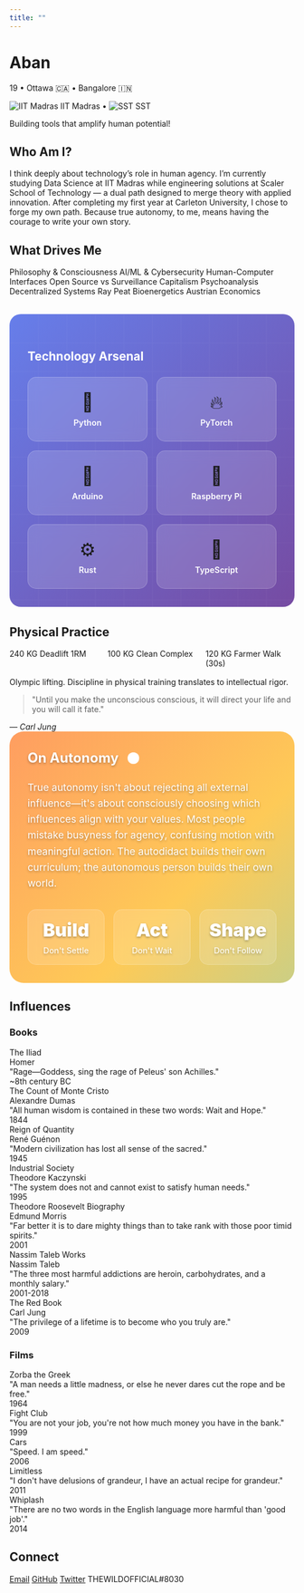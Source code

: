 ```yaml
---
title: ""
---
```


<div class="about-hero">
<div class="hero-content">
<h1>Aban</h1>
<p class="location-tag">19 • Ottawa 🇨🇦 • Bangalore 🇮🇳</p>
<p class="location-tag institution-line">
  <span class="mini-institution">
    <img src="/images/logos/iit-madras-logo.png" alt="IIT Madras" class="mini-logo">
    IIT Madras
  </span>
  •
  <span class="mini-institution">
    <img src="/images/logos/scaler-logo.png" alt="SST" class="mini-logo">
    SST
  </span>
</p>
<p class="tagline">Building tools that amplify human potential!</p>
</div>
</div>

<div class="about-grid">

<div class="core-section">
<h2>Who Am I?</h2>
<p>I think deeply about technology’s role in human agency.
I’m currently studying Data Science at IIT Madras while engineering solutions at Scaler School of Technology — a dual path designed to merge theory with applied innovation.
After completing my first year at Carleton University, I chose to forge my own path.
Because true autonomy, to me, means having the courage to write your own story.</p></div>

<div class="interests-section">
<h2>What Drives Me</h2>
<div class="interest-pills">
<span class="pill">Philosophy & Consciousness</span>
<span class="pill">AI/ML & Cybersecurity</span>
<span class="pill">Human-Computer Interfaces</span>
<span class="pill">Open Source vs Surveillance Capitalism</span>
<span class="pill">Psychoanalysis</span>
<span class="pill">Decentralized Systems</span>
<span class="pill">Ray Peat Bioenergetics</span>
<span class="pill">Austrian Economics</span>
</div>
</div>

<div class="tech-section">
<h2>Technology Arsenal</h2>
<div class="tech-grid">
<div class="tech-card" data-tech="python">
<div class="tech-icon">🐍</div>
<span class="tech-name">Python</span>
</div>
<div class="tech-card" data-tech="pytorch">
<div class="tech-icon">🔥</div>
<span class="tech-name">PyTorch</span>
</div>
<div class="tech-card" data-tech="arduino">
<div class="tech-icon">🔌</div>
<span class="tech-name">Arduino</span>
</div>
<div class="tech-card" data-tech="raspberry">
<div class="tech-icon">🍓</div>
<span class="tech-name">Raspberry Pi</span>
</div>
<div class="tech-card" data-tech="rust">
<div class="tech-icon">⚙️</div>
<span class="tech-name">Rust</span>
</div>
<div class="tech-card" data-tech="typescript">
<div class="tech-icon">📘</div>
<span class="tech-name">TypeScript</span>
</div>
</div>
</div>

<div class="physical-section">
<h2>Physical Practice</h2>
<div class="stats-grid">
<div class="stat-card">
<span class="number">240</span>
<span class="label">KG Deadlift 1RM</span>
</div>
<div class="stat-card">
<span class="number">100</span>
<span class="label">KG Clean Complex</span>
</div>
<div class="stat-card">
<span class="number">120</span>
<span class="label">KG Farmer Walk (30s)</span>
</div>
</div>
<p class="practice-note">Olympic lifting. Discipline in physical training translates to intellectual rigor.</p>
</div>

<div class="philosophy-card">
<blockquote>
"Until you make the unconscious conscious, it will direct your life and you will call it fate."
</blockquote>
<cite>— Carl Jung</cite>
</div>

<div class="agency-manifesto">
<div class="manifesto-header">
<h3>On Autonomy</h3>
<div class="energy-pulse"></div>
</div>
<div class="manifesto-content">
<p>True autonomy isn't about rejecting all external influence—it's about consciously choosing which influences align with your values. Most people mistake busyness for agency, confusing motion with meaningful action. The autodidact builds their own curriculum; the autonomous person builds their own world.</p>
<div class="agency-stats">
<div class="agency-metric">
<span class="metric-value">Build</span>
<span class="metric-label">Don't Settle</span>
</div>
<div class="agency-metric">
<span class="metric-value">Act</span>
<span class="metric-label">Don't Wait</span>
</div>
<div class="agency-metric">
<span class="metric-value">Shape</span>
<span class="metric-label">Don't Follow</span>
</div>
</div>
</div>
</div>

</div>

<div class="favorites-section">
<h2>Influences</h2>

<div class="favorites-grid">
<div class="category">
<h3>Books</h3>
<div class="items-grid">
<div class="favorite-item">
<div class="favorite-content">
<div class="favorite-title">The Iliad</div>
<div class="favorite-author">Homer</div>
<div class="favorite-quote">"Rage—Goddess, sing the rage of Peleus' son Achilles."</div>
</div>
<div class="favorite-year">~8th century BC</div>
</div>
<div class="favorite-item">
<div class="favorite-content">
<div class="favorite-title">The Count of Monte Cristo</div>
<div class="favorite-author">Alexandre Dumas</div>
<div class="favorite-quote">"All human wisdom is contained in these two words: Wait and Hope."</div>
</div>
<div class="favorite-year">1844</div>
</div>
<div class="favorite-item">
<div class="favorite-content">
<div class="favorite-title">Reign of Quantity</div>
<div class="favorite-author">René Guénon</div>
<div class="favorite-quote">"Modern civilization has lost all sense of the sacred."</div>
</div>
<div class="favorite-year">1945</div>
</div>
<div class="favorite-item">
<div class="favorite-content">
<div class="favorite-title">Industrial Society</div>
<div class="favorite-author">Theodore Kaczynski</div>
<div class="favorite-quote">"The system does not and cannot exist to satisfy human needs."</div>
</div>
<div class="favorite-year">1995</div>
</div>
<div class="favorite-item">
<div class="favorite-content">
<div class="favorite-title">Theodore Roosevelt Biography</div>
<div class="favorite-author">Edmund Morris</div>
<div class="favorite-quote">"Far better it is to dare mighty things than to take rank with those poor timid spirits."</div>
</div>
<div class="favorite-year">2001</div>
</div>
<div class="favorite-item">
<div class="favorite-content">
<div class="favorite-title">Nassim Taleb Works</div>
<div class="favorite-author">Nassim Taleb</div>
<div class="favorite-quote">"The three most harmful addictions are heroin, carbohydrates, and a monthly salary."</div>
</div>
<div class="favorite-year">2001-2018</div>
</div>
<div class="favorite-item">
<div class="favorite-content">
<div class="favorite-title">The Red Book</div>
<div class="favorite-author">Carl Jung</div>
<div class="favorite-quote">"The privilege of a lifetime is to become who you truly are."</div>
</div>
<div class="favorite-year">2009</div>
</div>
</div>
</div>

<div class="category">
<h3>Films</h3>
<div class="items-grid">
<div class="favorite-item">
<div class="favorite-content">
<div class="favorite-title">Zorba the Greek</div>
<div class="favorite-quote">"A man needs a little madness, or else he never dares cut the rope and be free."</div>
</div>
<div class="favorite-year">1964</div>
</div>
<div class="favorite-item">
<div class="favorite-content">
<div class="favorite-title">Fight Club</div>
<div class="favorite-quote">"You are not your job, you're not how much money you have in the bank."</div>
</div>
<div class="favorite-year">1999</div>
</div>
<div class="favorite-item">
<div class="favorite-content">
<div class="favorite-title">Cars</div>
<div class="favorite-quote">"Speed. I am speed."</div>
</div>
<div class="favorite-year">2006</div>
</div>
<div class="favorite-item">
<div class="favorite-content">
<div class="favorite-title">Limitless</div>
<div class="favorite-quote">"I don't have delusions of grandeur, I have an actual recipe for grandeur."</div>
</div>
<div class="favorite-year">2011</div>
</div>
<div class="favorite-item">
<div class="favorite-content">
<div class="favorite-title">Whiplash</div>
<div class="favorite-quote">"There are no two words in the English language more harmful than 'good job'."</div>
</div>
<div class="favorite-year">2014</div>
</div>
</div>
</div>
</div>

</div>

<div class="connect-section">
<h2>Connect</h2>
<div class="contact-minimal">
<a href="mailto:abanhasan@tutanota.com" class="contact-link">Email</a>
<a href="https://github.com/thewildofficial" class="contact-link">GitHub</a>
<a href="https://twitter.com/abantheseeker" class="contact-link">Twitter</a>
<span class="contact-link">THEWILDOFFICIAL#8030</span>
</div>
</div>

<style>
.tech-section {
  background: linear-gradient(135deg, #667eea 0%, #764ba2 100%);
  border-radius: 20px;
  padding: 2rem;
  margin: 2rem 0;
  position: relative;
  overflow: hidden;
}

.tech-section::before {
  content: '';
  position: absolute;
  top: 0;
  left: 0;
  right: 0;
  bottom: 0;
  background: url('data:image/svg+xml,<svg xmlns="http://www.w3.org/2000/svg" viewBox="0 0 100 100"><defs><pattern id="grid" width="10" height="10" patternUnits="userSpaceOnUse"><path d="M 10 0 L 0 0 0 10" fill="none" stroke="rgba(255,255,255,0.1)" stroke-width="0.5"/></pattern></defs><rect width="100" height="100" fill="url(%23grid)"/></svg>');
  opacity: 0.3;
}

.tech-section h2 {
  color: white;
  margin-bottom: 1.5rem;
  position: relative;
  z-index: 1;
}

.tech-grid {
  display: grid;
  grid-template-columns: repeat(auto-fit, minmax(140px, 1fr));
  gap: 1rem;
  position: relative;
  z-index: 1;
}

.tech-card {
  background: rgba(255, 255, 255, 0.15);
  backdrop-filter: blur(10px);
  border: 1px solid rgba(255, 255, 255, 0.2);
  border-radius: 15px;
  padding: 1.5rem 1rem;
  text-align: center;
  transition: all 0.3s ease;
  cursor: pointer;
  position: relative;
  overflow: hidden;
}

.tech-card::before {
  content: '';
  position: absolute;
  top: 50%;
  left: 50%;
  width: 0;
  height: 0;
  background: radial-gradient(circle, rgba(255,255,255,0.2) 0%, transparent 70%);
  border-radius: 50%;
  transform: translate(-50%, -50%);
  transition: all 0.6s ease;
}

.tech-card:hover::before {
  width: 200px;
  height: 200px;
}

.tech-card:hover {
  transform: translateY(-5px) scale(1.05);
  box-shadow: 0 10px 30px rgba(0, 0, 0, 0.3);
  background: rgba(255, 255, 255, 0.25);
}

.tech-icon {
  font-size: 2rem;
  margin-bottom: 0.5rem;
  display: block;
  animation: float 3s ease-in-out infinite;
  position: relative;
  z-index: 2;
}

.tech-name {
  color: white;
  font-weight: 600;
  font-size: 0.9rem;
  position: relative;
  z-index: 2;
}

@keyframes float {
  0%, 100% { transform: translateY(0px); }
  50% { transform: translateY(-5px); }
}

.tech-card[data-tech="python"] .tech-icon { animation-delay: 0s; }
.tech-card[data-tech="pytorch"] .tech-icon { animation-delay: 0.5s; }
.tech-card[data-tech="arduino"] .tech-icon { animation-delay: 1s; }
.tech-card[data-tech="raspberry"] .tech-icon { animation-delay: 1.5s; }
.tech-card[data-tech="rust"] .tech-icon { animation-delay: 2s; }
.tech-card[data-tech="typescript"] .tech-icon { animation-delay: 2.5s; }

.agency-manifesto {
  background: linear-gradient(135deg, #ff6b6b, #feca57, #48dbfb, #ff9ff3);
  background-size: 400% 400%;
  animation: gradientShift 8s ease infinite;
  border-radius: 25px;
  padding: 2rem;
  position: relative;
  overflow: hidden;
  color: white;
  text-shadow: 0 2px 4px rgba(0,0,0,0.3);
}

@keyframes gradientShift {
  0% { background-position: 0% 50%; }
  50% { background-position: 100% 50%; }
  100% { background-position: 0% 50%; }
}

.manifesto-header {
  display: flex;
  align-items: center;
  gap: 1rem;
  margin-bottom: 1.5rem;
}

.manifesto-header h3 {
  margin: 0;
  font-size: 1.5rem;
  font-weight: 700;
}

.energy-pulse {
  width: 20px;
  height: 20px;
  border-radius: 50%;
  background: white;
  animation: pulse 2s infinite;
  position: relative;
}

.energy-pulse::before {
  content: '';
  position: absolute;
  top: 50%;
  left: 50%;
  width: 100%;
  height: 100%;
  border-radius: 50%;
  background: white;
  transform: translate(-50%, -50%);
  animation: ripple 2s infinite;
}

@keyframes pulse {
  0%, 100% { opacity: 1; transform: scale(1); }
  50% { opacity: 0.7; transform: scale(1.2); }
}

@keyframes ripple {
  0% { transform: translate(-50%, -50%) scale(1); opacity: 1; }
  100% { transform: translate(-50%, -50%) scale(3); opacity: 0; }
}

.manifesto-content p {
  font-size: 1.1rem;
  line-height: 1.6;
  margin-bottom: 2rem;
}

.agency-stats {
  display: grid;
  grid-template-columns: repeat(3, 1fr);
  gap: 1rem;
}

.agency-metric {
  text-align: center;
  background: rgba(255, 255, 255, 0.15);
  backdrop-filter: blur(10px);
  border-radius: 15px;
  padding: 1rem;
  border: 1px solid rgba(255, 255, 255, 0.2);
  transition: transform 0.3s ease;
}

.agency-metric:hover {
  transform: scale(1.05);
}

.metric-value {
  display: block;
  font-size: 2rem;
  font-weight: 900;
  margin-bottom: 0.5rem;
}

.metric-label {
  font-size: 0.9rem;
  opacity: 0.9;
  font-weight: 500;
}

.stats-grid {
  display: grid;
  grid-template-columns: repeat(auto-fit, minmax(150px, 1fr));
  gap: 1rem;
  margin-bottom: 1rem;
}
</style>










